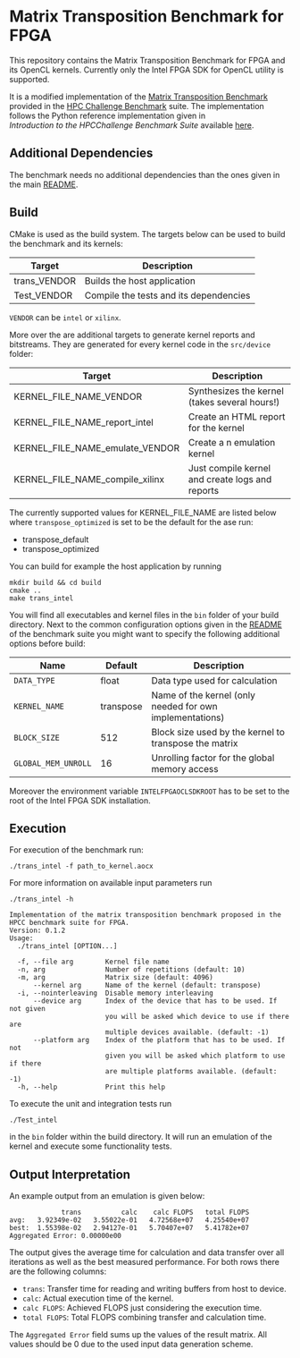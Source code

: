 # Matrix Transposition Benchmark for FPGA

This repository contains the Matrix Transposition Benchmark for FPGA and its OpenCL kernels.
Currently only the  Intel FPGA SDK for OpenCL utility is supported.

It is a modified implementation of the
[Matrix Transposition Benchmark](http://www.netlib.org/parkbench/html/matrix-kernels.html)
provided in the [HPC Challenge Benchmark](https://icl.utk.edu/hpcc/) suite.
The implementation follows the Python reference implementation given in  
_Introduction to the HPCChallenge Benchmark Suite_ available
[here](http://icl.cs.utk.edu/news_pub/submissions/hpcc-challenge-intro.pdf).

## Additional Dependencies

The benchmark needs no additional dependencies than the ones given in the main [README](../README.md).

## Build

CMake is used as the build system.
The targets below can be used to build the benchmark and its kernels:

 |  Target  | Description                                    |
 | -------- | ---------------------------------------------- |
 | trans_VENDOR   | Builds the host application                    |
 | Test_VENDOR    | Compile the tests and its dependencies  |

 `VENDOR` can be `intel` or `xilinx`.
 
 More over the are additional targets to generate kernel reports and bitstreams.
 They are generated for every kernel code in the `src/device` folder:
 
  |  Target  | Description                                    |
  | -------- | ---------------------------------------------- |
  | KERNEL_FILE_NAME_VENDOR          | Synthesizes the kernel (takes several hours!)  |
  | KERNEL_FILE_NAME_report_intel  | Create an HTML report for the kernel    |
  | KERNEL_FILE_NAME_emulate_VENDOR  | Create a n emulation kernel             |
| KERNEL_FILE_NAME_compile_xilinx          | Just compile kernel and create logs and reports |
  
The currently supported values for KERNEL_FILE_NAME are listed below where `transpose_optimized` is set to be the default for the ase run:

- transpose_default
- transpose_optimized
 
 You can build for example the host application by running
 
    mkdir build && cd build
    cmake ..
    make trans_intel

You will find all executables and kernel files in the `bin`
folder of your build directory.
Next to the common configuration options given in the [README](../README.md) of the benchmark suite you might want to specify the following additional options before build:

Name             | Default     | Description                          |
---------------- |-------------|--------------------------------------|
 `DATA_TYPE`     | float       | Data type used for calculation       |
`KERNEL_NAME`| transpose | Name of the kernel (only needed for own implementations) |
`BLOCK_SIZE`    | 512          | Block size used by the kernel to transpose the matrix |
`GLOBAL_MEM_UNROLL`| 16        | Unrolling factor for the global memory access |

Moreover the environment variable `INTELFPGAOCLSDKROOT` has to be set to the root
of the Intel FPGA SDK installation.

## Execution

For execution of the benchmark run:

    ./trans_intel -f path_to_kernel.aocx
    
For more information on available input parameters run

    ./trans_intel -h
    
    Implementation of the matrix transposition benchmark proposed in the HPCC benchmark suite for FPGA.
    Version: 0.1.2
    Usage:
      ./trans_intel [OPTION...]
    
      -f, --file arg        Kernel file name
      -n, arg               Number of repetitions (default: 10)
      -m, arg               Matrix size (default: 4096)
          --kernel arg      Name of the kernel (default: transpose)
      -i, --nointerleaving  Disable memory interleaving
          --device arg      Index of the device that has to be used. If not given
                            you will be asked which device to use if there are
                            multiple devices available. (default: -1)
          --platform arg    Index of the platform that has to be used. If not
                            given you will be asked which platform to use if there
                            are multiple platforms available. (default: -1)
      -h, --help            Print this help
    

    
To execute the unit and integration tests run

    ./Test_intel
    
in the `bin` folder within the build directory.
It will run an emulation of the kernel and execute some functionality tests.

## Output Interpretation

An example output from an emulation is given below:

                 trans          calc    calc FLOPS   total FLOPS
    avg:   3.92349e-02   3.55022e-01   4.72568e+07   4.25540e+07
    best:  1.55398e-02   2.94127e-01   5.70407e+07   5.41782e+07
    Aggregated Error: 0.00000e00

The output gives the average time for calculation and data transfer
over all iterations as well as the best measured performance.
For both rows there are the following columns:

- `trans`: Transfer time for reading and writing buffers from host to device.
- `calc`: Actual execution time of the kernel.
- `calc FLOPS`: Achieved FLOPS just considering the execution time.
- `total FLOPS`: Total FLOPS combining transfer and calculation time.

The `Aggregated Error` field sums up the values of the result matrix. All values
should be 0 due to the used input data generation scheme.

